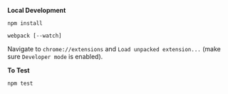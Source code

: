 **Local Development**

`npm install`

`webpack [--watch]`

Navigate to `chrome://extensions` and `Load unpacked extension...` (make sure `Developer mode` is enabled). 

**To Test**

`npm test`
